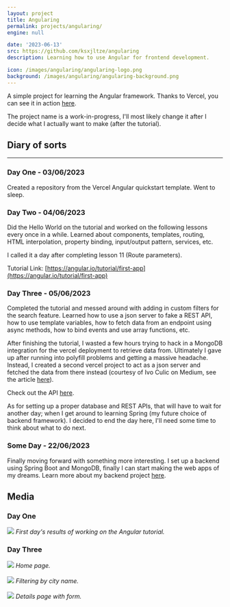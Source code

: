 ```yaml
---
layout: project
title: Angularing
permalink: projects/angularing/
engine: null

date: '2023-06-13'
src: https://github.com/ksxjltze/angularing
description: Learning how to use Angular for frontend development.

icon: /images/angularing/angularing-logo.png
background: /images/angularing/angularing-background.png
---
```


A simple project for learning the Angular framework.
Thanks to Vercel, you can see it in action [here](https://angularing.vercel.app/).

The project name is a work-in-progress, I'll most likely change it after I decide what I actually want to make (after the tutorial).
<br/>

## Diary of sorts
<hr/>

### Day One - 03/06/2023
Created a repository from the Vercel Angular quickstart template. Went to sleep.

### Day Two - 04/06/2023
Did the Hello World on the tutorial and worked on the following lessons every once in a while. Learned about components, templates, routing, HTML interpolation, property binding, input/output pattern, services, etc.

I called it a day after completing lesson 11 (Route parameters).

Tutorial Link: [https://angular.io/tutorial/first-app](https://angular.io/tutorial/first-app)

### Day Three - 05/06/2023
Completed the tutorial and messed around with adding in custom filters for the search feature. Learned how to use a json server to fake a REST API, how to use template variables, how to fetch data from an endpoint using async methods, how to bind events and use array functions, etc.

After finishing the tutorial, I wasted a few hours trying to hack in a MongoDB integration for the vercel deployment to retrieve data from. Ultimately I gave up after running into polyfill problems and getting a massive headache. Instead, I created a second vercel project to act as a json server and fetched the data from there instead (courtesy of Ivo Culic on Medium, see the article [here](https://ivo-culic.medium.com/create-restful-api-with-json-server-and-deploy-it-to-vercel-d56061c1157a)).

Check out the API [here](https://quick-and-dirty-restful-api.vercel.app/).

As for setting up a proper database and REST APIs, that will have to wait for another day; when I get around to learning Spring (my future choice of backend framework).
I decided to end the day here, I'll need some time to think about what to do next.

### Some Day - 22/06/2023
Finally moving forward with something more interesting. I set up a backend using Spring Boot and MongoDB, finally I can start making the web apps of my dreams.
Learn more about my backend project [here](/projects/spring-booter/).

## Media
### Day One
<img src="/images/angularing/angularing-day-one.png"/>
<i>First day's results of working on the Angular tutorial.</i>

### Day Three
<div id="day-three">
    <img src="/images/angularing/angularing-day-three-home.png"/>
    <i>Home page.</i>
    <br><br>
    <img src="/images/angularing/angularing-day-three-filter.png"/>
    <i>Filtering by city name.</i>
    <br><br>
    <img src="/images/angularing/angularing-day-three-details.png"/>
    <i>Details page with form.</i>
</div>